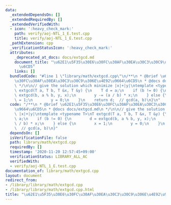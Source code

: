 ```yaml
---
data:
  _extendedDependsOn: []
  _extendedRequiredBy: []
  _extendedVerifiedWith:
  - icon: ':heavy_check_mark:'
    path: verify/aoj-NTL_1_E.test.cpp
    title: verify/aoj-NTL_1_E.test.cpp
  _pathExtension: cpp
  _verificationStatusIcon: ':heavy_check_mark:'
  attributes:
    _deprecated_at_docs: docs/extgcd.md
    document_title: "\u62E1\u5F35\u30E6\u30FC\u30AF\u30EA\u30C3\u30C9\u306E\u4E92\u9664\
      \u6CD5"
    links: []
  bundledCode: "#line 1 \"library/math/extgcd.cpp\"\n/**\n * @brief \u62E1\u5F35\u30E6\
    \u30FC\u30AF\u30EA\u30C3\u30C9\u306E\u4E92\u9664\u6CD5\n * @docs docs/extgcd.md\n\
    \ */\n\n// give the solution which minimize |x|+|y|\ntemplate <typename T>\nT\
    \ extgcd(T a, T b, T &x, T &y) {\n    T d = a;\n    if (b != 0) {\n        d =\
    \ extgcd(b, a % b, y, x);\n        y -= (a / b) * x;\n    } else {\n        x\
    \ = 1;\n        y = 0;\n    }\n    return d;  // gcd(a, b)\n}\n"
  code: "/**\n * @brief \u62E1\u5F35\u30E6\u30FC\u30AF\u30EA\u30C3\u30C9\u306E\u4E92\
    \u9664\u6CD5\n * @docs docs/extgcd.md\n */\n\n// give the solution which minimize\
    \ |x|+|y|\ntemplate <typename T>\nT extgcd(T a, T b, T &x, T &y) {\n    T d =\
    \ a;\n    if (b != 0) {\n        d = extgcd(b, a % b, y, x);\n        y -= (a\
    \ / b) * x;\n    } else {\n        x = 1;\n        y = 0;\n    }\n    return d;\
    \  // gcd(a, b)\n}"
  dependsOn: []
  isVerificationFile: false
  path: library/math/extgcd.cpp
  requiredBy: []
  timestamp: '2020-11-20 12:57:45+09:00'
  verificationStatus: LIBRARY_ALL_AC
  verifiedWith:
  - verify/aoj-NTL_1_E.test.cpp
documentation_of: library/math/extgcd.cpp
layout: document
redirect_from:
- /library/library/math/extgcd.cpp
- /library/library/math/extgcd.cpp.html
title: "\u62E1\u5F35\u30E6\u30FC\u30AF\u30EA\u30C3\u30C9\u306E\u4E92\u9664\u6CD5"
---
```

